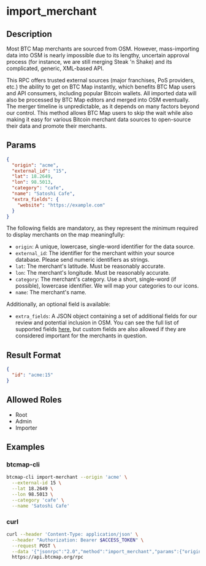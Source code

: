 # import_merchant

## Description

Most BTC Map merchants are sourced from OSM. However, mass-importing data into OSM is nearly impossible due to its lengthy, uncertain approval process (for instance, we are still merging Steak 'n Shake) and its complicated, generic, XML-based API.

This RPC offers trusted external sources (major franchises, PoS providers, etc.) the ability to get on BTC Map instantly, which benefits BTC Map users and API consumers, including popular Bitcoin wallets. All imported data will also be processed by BTC Map editors and merged into OSM eventually. The merger timeline is unpredictable, as it depends on many factors beyond our control. This method allows BTC Map users to skip the wait while also making it easy for various Bitcoin merchant data sources to open-source their data and promote their merchants.

## Params

```json
{
  "origin": "acme",
  "external_id": "15",
  "lat": 18.2649,
  "lon": 98.5013,
  "category": "cafe",
  "name": "Satoshi Cafe",
  "extra_fields": {
    "website": "https://example.com"
  }
}
```

The following fields are mandatory, as they represent the minimum required to display merchants on the map meaningfully:

- `origin`: A unique, lowercase, single-word identifier for the data source.
- `external_id`: The identifier for the merchant within your source database. Please send numeric identifiers as strings.
- `lat`: The merchant's latitude. Must be reasonably accurate.
- `lon`: The merchant's longitude. Must be reasonably accurate.
- `category`: The merchant's category. Use a short, single-word (if possible), lowercase identifier. We will map your categories to our icons.
- `name`: The merchant's name.

Additionally, an optional field is available:

- `extra_fields`: A JSON object containing a set of additional fields for our review and potential inclusion in OSM. You can see the full list of supported fields [here](https://github.com/teambtcmap/btcmap-api/blob/master/docs/rest/v4/places.md#field-selection), but custom fields are also allowed if they are considered important for the merchants in question.

## Result Format

```json
{
  "id": "acme:15"
}
```

## Allowed Roles

- Root
- Admin
- Importer

## Examples

### btcmap-cli

```bash
btcmap-cli import-merchant --origin 'acme' \
  --external-id 15 \
  --lat 18.2649 \
  --lon 98.5013 \
  --category 'cafe' \
  --name 'Satoshi Cafe'
```

### curl

```bash
curl --header 'Content-Type: application/json' \
  --header "Authorization: Bearer $ACCESS_TOKEN" \
  --request POST \
  --data '{"jsonrpc":"2.0","method":"import_merchant","params":{"origin":"acme","external_id":"15",lat":18.2649,"lon":98.5013,"category":"cafe","name":"Satoshi Cafe"},"id":1}' \
  https://api.btcmap.org/rpc
```
